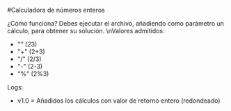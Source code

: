 #Calculadora de números enteros

¿Cómo funciona? Debes ejecutar el archivo, añadiendo como parámetro un cálculo, para obtener su solución.
\nValores admitidos:
- "*" (2*3)
- "+" (2+3)
- "/" (2/3)
- "-" (2-3)
- "%" (2%3)

Logs:
- v1.0 = Añadidos los cálculos con valor de retorno entero (redondeado)